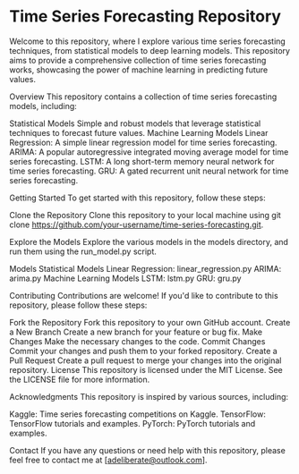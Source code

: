 Time Series Forecasting Repository
=====================================

Welcome to this repository, where I explore various time series forecasting techniques, from statistical models to deep learning models. This repository aims to provide a comprehensive collection of time series forecasting works, showcasing the power of machine learning in predicting future values.

Overview
This repository contains a collection of time series forecasting models, including:

Statistical Models
Simple and robust models that leverage statistical techniques to forecast future values.
Machine Learning Models
Linear Regression: A simple linear regression model for time series forecasting.
ARIMA: A popular autoregressive integrated moving average model for time series forecasting.
LSTM: A long short-term memory neural network for time series forecasting.
GRU: A gated recurrent unit neural network for time series forecasting.

Getting Started
To get started with this repository, follow these steps:

Clone the Repository
Clone this repository to your local machine using git clone https://github.com/your-username/time-series-forecasting.git.

Explore the Models
Explore the various models in the models directory, and run them using the run_model.py script.

Models
Statistical Models
Linear Regression: linear_regression.py
ARIMA: arima.py
Machine Learning Models
LSTM: lstm.py
GRU: gru.py

Contributing
Contributions are welcome! If you'd like to contribute to this repository, please follow these steps:

Fork the Repository
Fork this repository to your own GitHub account.
Create a New Branch
Create a new branch for your feature or bug fix.
Make Changes
Make the necessary changes to the code.
Commit Changes
Commit your changes and push them to your forked repository.
Create a Pull Request
Create a pull request to merge your changes into the original repository.
License
This repository is licensed under the MIT License. See the LICENSE file for more information.

Acknowledgments
This repository is inspired by various sources, including:

Kaggle: Time series forecasting competitions on Kaggle.
TensorFlow: TensorFlow tutorials and examples.
PyTorch: PyTorch tutorials and examples.

Contact
If you have any questions or need help with this repository, please feel free to contact me at [adeliberate@outlook.com].
